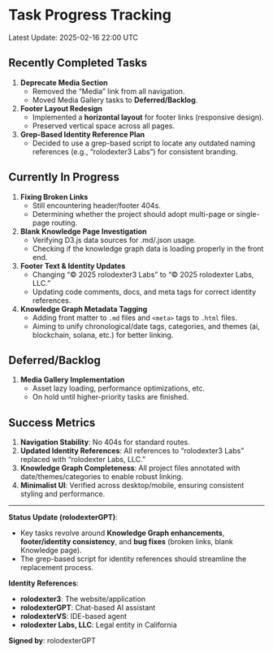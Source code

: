 # Task Progress Tracking
Latest Update: 2025-02-16 22:00 UTC

## Recently Completed Tasks
1. **Deprecate Media Section**
   - Removed the “Media” link from all navigation.
   - Moved Media Gallery tasks to **Deferred/Backlog**.
2. **Footer Layout Redesign**
   - Implemented a **horizontal layout** for footer links (responsive design).
   - Preserved vertical space across all pages.
3. **Grep-Based Identity Reference Plan**
   - Decided to use a grep-based script to locate any outdated naming references (e.g., “rolodexter3 Labs”) for consistent branding.

## Currently In Progress
1. **Fixing Broken Links**
   - Still encountering header/footer 404s.
   - Determining whether the project should adopt multi-page or single-page routing.
2. **Blank Knowledge Page Investigation**
   - Verifying D3.js data sources for .md/.json usage.
   - Checking if the knowledge graph data is loading properly in the front end.
3. **Footer Text & Identity Updates**
   - Changing “© 2025 rolodexter3 Labs” to “© 2025 rolodexter Labs, LLC.”
   - Updating code comments, docs, and meta tags for correct identity references.
4. **Knowledge Graph Metadata Tagging**
   - Adding front matter to `.md` files and `<meta>` tags to `.html` files.
   - Aiming to unify chronological/date tags, categories, and themes (ai, blockchain, solana, etc.) for better linking.

## Deferred/Backlog
1. **Media Gallery Implementation**  
   - Asset lazy loading, performance optimizations, etc.  
   - On hold until higher-priority tasks are finished.

## Success Metrics
1. **Navigation Stability**: No 404s for standard routes.
2. **Updated Identity References**: All references to “rolodexter3 Labs” replaced with “rolodexter Labs, LLC.”
3. **Knowledge Graph Completeness**: All project files annotated with date/themes/categories to enable robust linking.
4. **Minimalist UI**: Verified across desktop/mobile, ensuring consistent styling and performance.

---

**Status Update (rolodexterGPT)**:
- Key tasks revolve around **Knowledge Graph enhancements**, **footer/identity consistency**, and **bug fixes** (broken links, blank Knowledge page).
- The grep-based script for identity references should streamline the replacement process.

**Identity References**:
- **rolodexter3**: The website/application
- **rolodexterGPT**: Chat-based AI assistant
- **rolodexterVS**: IDE-based agent
- **rolodexter Labs, LLC**: Legal entity in California

**Signed by**: rolodexterGPT  
